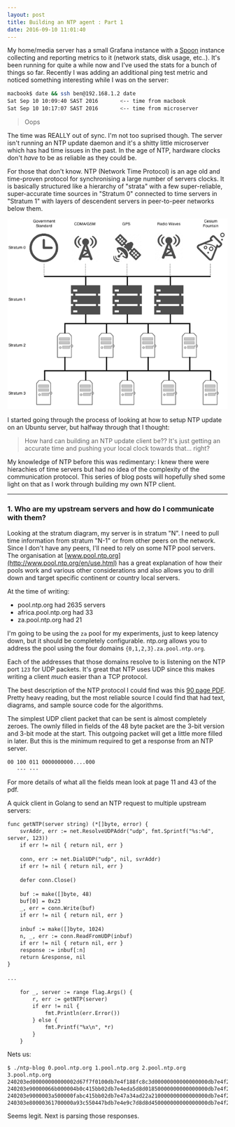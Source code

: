 ```yaml
---
layout: post
title: Building an NTP agent : Part 1
date: 2016-09-10 11:01:40
---
```


My home/media server has a small Grafana instance with a [Spoon](http://github.com/AstromechZA/spoon)
instance collecting and reporting metrics to it (network stats, disk usage, etc..). It's been
running for quite a while now and I've used the stats for a bunch of things so
far. Recently I was adding an additional ping test metric and noticed something
interesting while I was on the server:

```bash
macbook$ date && ssh ben@192.168.1.2 date
Sat Sep 10 10:09:40 SAST 2016       <-- time from macbook
Sat Sep 10 10:17:07 SAST 2016       <-- time from microserver
```

> Oops

The time was REALLY out of sync. I'm not too suprised though. The server isn't
running an NTP update daemon and it's a shitty little microserver which has had
time issues in the past. In the age of NTP, hardware clocks don't *have* to be
as reliable as they could be.

For those that don't know. NTP (Network Time Protocol) is an age old and
time-proven protocol for synchronising a large number of servers clocks. It is
basically structured like a hierarchy of "strata" with a few super-reliable,
super-accurate time sources in "Stratum 0" connected to time servers in
"Stratum 1" with layers of descendent servers in peer-to-peer networks below them.

![NTP strata](/assets/img/2016-09-10/stratum.png)

I started going through the process of looking at how to setup NTP update on
an Ubuntu server, but halfway through that I thought:

> How hard can building an NTP update client be?? It's just getting an accurate
time and pushing your local clock towards that... right?

My knowledge of NTP before this was redimentary: I knew there were hierachies of
time servers but had no idea of the complexity of the communication protocol.
This series of blog posts will hopefully shed some light on that as I work
through building my own NTP client.

--------

### 1. Who are my upstream servers and how do I communicate with them?

Looking at the stratum diagram, my server is in stratum "N". I need to pull time
information from stratum "N-1" or from other peers on the network. Since I don't
have any peers, I'll need to rely on some NTP pool servers. The organisation at
[www.pool.ntp.org](http://www.pool.ntp.org/en/use.html) has a great explanation
of how their pools work and various other considerations and also allows you to
drill down and target specific continent or country local servers.

At the time of writing:

- pool.ntp.org had 2635 servers
- africa.pool.ntp.org had 33
- za.pool.ntp.org had 21

I'm going to be using the `za` pool for my experiments, just to keep latency
down, but it should be completely configurable. ntp.org allows you to address
the pool using the four domains `{0,1,2,3}.za.pool.ntp.org`.

Each of the addresses that those domains resolve to is listening on the NTP port
`123` for UDP packets. It's great that NTP uses UDP since this makes writing
a client *much* easier than a TCP protocol.

The best description of the NTP protocol I could find was this
[90 page PDF](https://www.eecis.udel.edu/~mills/database/reports/ntp4/ntp4.pdf).
Pretty heavy reading, but the most reliable source I could find that had
text, diagrams, and sample source code for the algorithms.

The simplest UDP client packet that can be sent is almost completely zeroes. The
ownly filled in fields of the 48 byte packet are the 3-bit version and 3-bit mode
at the start. This outgoing packet will get a little more filled in later. But
this is the minimum required to get a response from an NTP server.

```
00 100 011 0000000000....000
   --- ---
```

For more details of what all the fields mean look at page 11 and 43 of the
pdf.

A quick client in Golang to send an NTP request to multiple upstream servers:

```golang
func getNTP(server string) (*[]byte, error) {
    svrAddr, err := net.ResolveUDPAddr("udp", fmt.Sprintf("%s:%d", server, 123))
    if err != nil { return nil, err }

    conn, err := net.DialUDP("udp", nil, svrAddr)
    if err != nil { return nil, err }

    defer conn.Close()

    buf := make([]byte, 48)
    buf[0] = 0x23
    _, err = conn.Write(buf)
    if err != nil { return nil, err }

    inbuf := make([]byte, 1024)
    n, _, err := conn.ReadFromUDP(inbuf)
    if err != nil { return nil, err }
    response := inbuf[:n]
    return &response, nil
}

...

    for _, server := range flag.Args() {
        r, err := getNTP(server)
        if err != nil {
            fmt.Println(err.Error())
        } else {
            fmt.Printf("%x\n", *r)
        }
    }
```

Nets us:

```
$ ./ntp-blog 0.pool.ntp.org 1.pool.ntp.org 2.pool.ntp.org 3.pool.ntp.org
240203ed00000000000002d67f7f0100db7e4f188fc8c3d00000000000000000db7e4f229dafd5d5db7e4f229dbda7f0
240203e90000066b000004b0c415bb02db7e4eda5d8d01850000000000000000db7e4f23cf980d0edb7e4f23cfa11750
240203e9000003a500000fabc415bb02db7e47a34ad22a210000000000000000db7e4f2410516b24db7e4f241062d562
240303e80000361700000a93c550447bdb7e4e9c7d8d8d450000000000000000db7e4f24f2920ab3db7e4f24f2955cfa
```

Seems legit. Next is parsing those responses.

